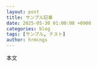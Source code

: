```yaml
---
layout: post
title: サンプル記事
date: 2025-05-30 01:00:00 +0900
categories: blog
tags: [サンプル, テスト]
author: hrmcngs
---
```

本文
